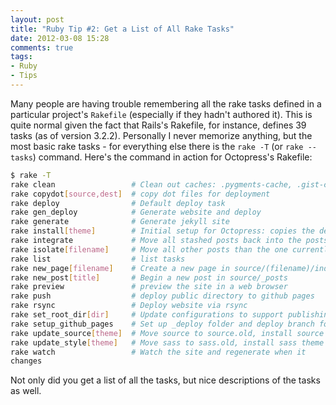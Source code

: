 ```yaml
---
layout: post
title: "Ruby Tip #2: Get a List of All Rake Tasks"
date: 2012-03-08 15:28
comments: true
tags:
- Ruby
- Tips
---
```


Many people are having trouble remembering all the rake tasks defined
in a particular project's `Rakefile` (especially if they hadn't
authored it). This is quite normal given the fact that Rails's
Rakefile, for instance, defines 39 tasks (as of version
3.2.2). Personally I never memorize anything, but the most basic rake
tasks - for everything else there is the `rake -T` (or `rake --tasks`)
command. Here's the command in action for Octopress's Rakefile:

```bash
$ rake -T
rake clean                 # Clean out caches: .pygments-cache, .gist-cache, .sass-cache
rake copydot[source,dest]  # copy dot files for deployment
rake deploy                # Default deploy task
rake gen_deploy            # Generate website and deploy
rake generate              # Generate jekyll site
rake install[theme]        # Initial setup for Octopress: copies the default theme into the path of Jekyll's generator.
rake integrate             # Move all stashed posts back into the posts directory, ready for site generation.
rake isolate[filename]     # Move all other posts than the one currently being worked on to a temporary stash location (stash) so regenerating the site happens much quicker.
rake list                  # list tasks
rake new_page[filename]    # Create a new page in source/(filename)/index.markdown
rake new_post[title]       # Begin a new post in source/_posts
rake preview               # preview the site in a web browser
rake push                  # deploy public directory to github pages
rake rsync                 # Deploy website via rsync
rake set_root_dir[dir]     # Update configurations to support publishing to root or sub directory
rake setup_github_pages    # Set up _deploy folder and deploy branch for Github Pages deployment
rake update_source[theme]  # Move source to source.old, install source theme updates, replace source/_includes/navigation.html with source.old's navigation
rake update_style[theme]   # Move sass to sass.old, install sass theme updates, replace sass/custom with sass.old/custom
rake watch                 # Watch the site and regenerate when it
changes
```

Not only did you get a list of all the tasks, but nice descriptions of
the tasks as well.
